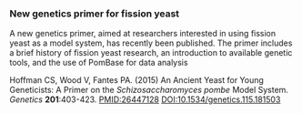 ### New genetics primer for fission yeast

A new genetics primer, aimed at researchers interested in using fission
yeast as a model system, has recently been published. The primer
includes a brief history of fission yeast research, an introduction to
available genetic tools, and the use of PomBase for data analysis

Hoffman CS, Wood V, Fantes PA. (2015) An Ancient Yeast for Young
Geneticists: A Primer on the *Schizosaccharomyces pombe* Model System.
*Genetics* **201**:403-423.
[PMID:26447128](http://www.ncbi.nlm.nih.gov/pubmed/26447128)
[DOI:10.1534/genetics.115.181503](http://dx.doi.org/10.1534/genetics.115.181503)
